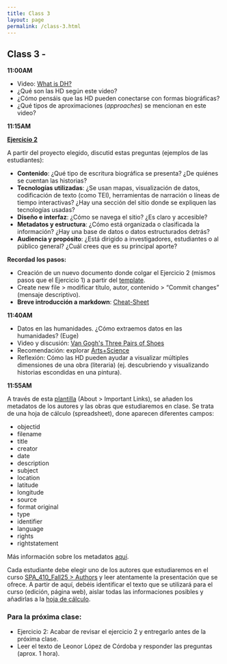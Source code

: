 ```yaml
---
title: Class 3
layout: page
permalink: /class-3.html
---
```


## Class 3 -

**11:00AM** 

- Video: [What is DH?](https://drive.google.com/drive/u/0/folders/1Jqp_42Q1pe0FVAAZA5pxW-lqY23dZD3A)
- ¿Qué son las HD según este video?
- ¿Cómo pensáis que las HD pueden conectarse con formas biográficas?
- ¿Qué tipos de aproximaciones (*approaches*) se mencionan en este video?

**11:15AM**

**[Ejercicio 2](https://dh-miami.github.io/SPA_410_Fall25/2025/08/18/exercise-2-instructions.html)**   

A partir del proyecto elegido, discutid estas preguntas (ejemplos de las estudiantes): 

* **Contenido**: ¿Qué tipo de escritura biográfica se presenta? ¿De quiénes se cuentan las historias?  
* **Tecnologías utilizadas**: ¿Se usan mapas, visualización de datos, codificación de texto (como TEI), herramientas de narración o líneas de tiempo interactivas? ¿Hay una sección del sitio donde se expliquen las tecnologías usadas?  
* **Diseño e interfaz**: ¿Cómo se navega el sitio? ¿Es claro y accesible?  
* **Metadatos y estructura**: ¿Cómo está organizada o clasificada la información? ¿Hay una base de datos o datos estructurados detrás?  
* **Audiencia y propósito**: ¿Está dirigido a investigadores, estudiantes o al público general? ¿Cuál crees que es su principal aporte?

**Recordad los pasos:** 

- Creación de un nuevo documento donde colgar el Ejercicio 2 (mismos pasos que el Ejercicio 1) a partir del [template](https://raw.githubusercontent.com/dh-miami/SPA_410_Fall25/refs/heads/main/_posts/exercise-2/2025-08-21-exercise-2-template.md).     
- Create new file > modificar título, autor, contenido > “Commit changes” (mensaje descriptivo).
- **Breve introducción a markdown**: [Cheat-Sheet](https://www.markdownguide.org/cheat-sheet/)

**11:40AM**

- Datos en las humanidades. ¿Cómo extraemos datos en las humanidades? (Euge)
- Video y discusión: [Van Gogh's Three Pairs of Shoes](https://drive.google.com/drive/folders/1Jqp_42Q1pe0FVAAZA5pxW-lqY23dZD3A) 
- Recomendación: explorar [Arts+Science](https://harvardartmuseums.org/tour/39/slide/521)
- Reflexión: Cómo las HD pueden ayudar a visualizar múltiples dimensiones de una obra (literaria) (ej. descubriendo y visualizando historias escondidas en una pintura). 


**11:55AM**

A través de esta [plantilla](https://docs.google.com/spreadsheets/d/1J5GAloe_nFeOwAX9t413r6xBFG3_9bkmUVk_xNXwA1g/edit?gid=1447384171#gid=1447384171) (About > Important Links), se añaden los metadatos de los autores y las obras que estudiaremos en clase. Se trata de una hoja de cálculo (spreadsheet), done aparecen diferentes campos:

- objectid
- filename
- title
- creator
- date
- description
- subject 
- location
- latitude 
- longitude 
- source 
- format original 
- type
- identifier 
- language
- rights 
- rightstatement 

Más información sobre los metadatos [aquí](https://collectionbuilder.github.io/cb-docs/docs/metadata/gh_metadata/). 

Cada estudiante debe elegir uno de los autores que estudiaremos en el curso [SPA_410_Fall25 > Authors](https://dh-miami.github.io/SPA_410_Fall25/guamanpoma.html) y leer atentamente la presentación que se ofrece. A partir de aquí, debéis identificar el texto que se utilizará para el curso (edición, página web), aislar todas las informaciones posibles y añadirlas a la [hoja de cálculo]((https://docs.google.com/spreadsheets/d/1J5GAloe_nFeOwAX9t413r6xBFG3_9bkmUVk_xNXwA1g/edit?gid=1447384171#gid=1447384171)). 

   
### Para la próxima clase: 

- Ejercicio 2: Acabar de revisar el ejercicio 2 y entregarlo antes de la próxima clase. 
- Leer el texto de Leonor López de Córdoba y responder las preguntas (aprox. 1 hora). 